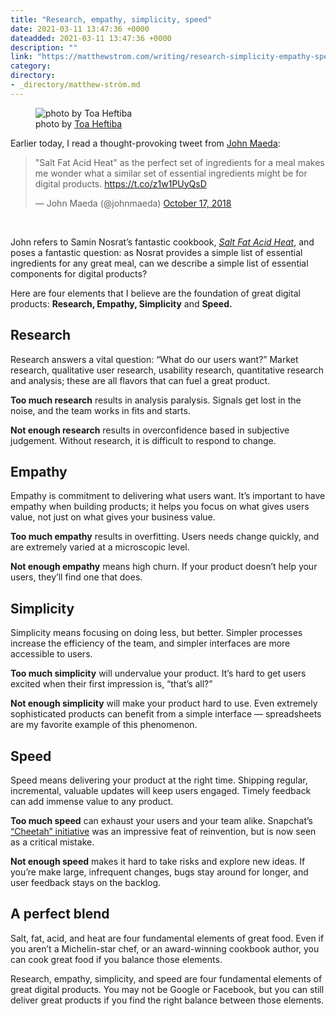 ```yaml
---
title: "Research, empathy, simplicity, speed"
date: 2021-03-11 13:47:36 +0000
dateadded: 2021-03-11 13:47:36 +0000
description: ""
link: "https://matthewstrom.com/writing/research-simplicity-empathy-speed/"
category:
directory:
- _directory/matthew-ström.md
---
```

<figure data-type="image"><img src="https://matthewstrom.com/images/recipe-0.jpg" alt="photo by Toa Heftiba"><figcaption>photo by <a href="https://unsplash.com/photos/oQvESMKUkzM?utm_source=unsplash&amp;utm_medium=referral&amp;utm_content=creditCopyText" target="_blank" rel="noopener">Toa Heftiba</a></figcaption></figure>
<p>Earlier today, I read a thought-provoking tweet from <a href="https://maedastudio.com/" target="_blank" rel="noopener">John Maeda</a>:</p>
<blockquote class="twitter-tweet"><p lang="en" dir="ltr">&quot;Salt Fat Acid Heat&quot; as the perfect set of ingredients for a meal makes me wonder what a similar set of essential ingredients might be for digital products. <a href="https://t.co/z1w1PUyQsD">https://t.co/z1w1PUyQsD</a></p>&mdash; John Maeda (@johnmaeda) <a href="https://twitter.com/johnmaeda/status/1052630849898913800?ref_src=twsrc%5Etfw">October 17, 2018</a></blockquote> <script async="" src="https://platform.twitter.com/widgets.js" charset="utf-8"></script>
<br>
<p>John refers to Samin Nosrat’s fantastic cookbook, <a href="https://www.saltfatacidheat.com/" target="_blank" rel="noopener"><em>Salt Fat Acid Heat</em></a>, and poses a fantastic question: as Nosrat provides a simple list of essential ingredients for any great meal, can we describe a simple list of essential components for digital products?</p>
<p>Here are four elements that I believe are the foundation of great digital products: <strong>Research, Empathy, Simplicity</strong> and <strong>Speed.</strong></p>
<h2 id="research">Research</h2>
<p>Research answers a vital question: “What do our users want?” Market research, qualitative user research, usability research, quantitative research and analysis; these are all flavors that can fuel a great product.</p>
<p><strong>Too much research</strong> results in analysis paralysis. Signals get lost in the noise, and the team works in fits and starts.</p>
<p><strong>Not enough research</strong> results in overconfidence based in subjective judgement. Without  research, it is difficult to respond to change.</p>
<h2 id="empathy">Empathy</h2>
<p>Empathy is commitment to delivering what users want. It’s important to have empathy when building products; it helps you focus on what gives users value, not just on what gives your business value.</p>
<p><strong>Too much empathy</strong> results in overfitting. Users needs change quickly, and are extremely varied at a microscopic level.</p>
<p><strong>Not enough empathy</strong> means high churn. If your product doesn’t help your users, they’ll find one that does.</p>
<h2 id="simplicity">Simplicity</h2>
<p>Simplicity means focusing on doing less, but better. Simpler processes increase the efficiency of the team, and simpler interfaces are more accessible to users.</p>
<p><strong>Too much simplicity</strong> will undervalue your product. It’s hard to get users excited when their first impression is, “that’s all?”</p>
<p><strong>Not enough simplicity</strong> will make your product hard to use. Even extremely sophisticated products can benefit from a simple interface — spreadsheets are my favorite example of this phenomenon.</p>
<h2 id="speed">Speed</h2>
<p>Speed means delivering your product at the right time. Shipping regular, incremental, valuable updates will keep users engaged. Timely feedback can add immense value to any product.</p>
<p><strong>Too much speed</strong> can exhaust your users and your team alike. Snapchat’s <a href="https://www.theverge.com/2018/1/5/16854242/snap-evan-spiegel-redesign-cheetah-corporate-structure" target="_blank" rel="noopener">“Cheetah” initiative</a> was an impressive feat of reinvention, but is now seen as a critical mistake.</p>
<p><strong>Not enough speed</strong> makes it hard to take risks and explore new ideas. If you’re make large, infrequent changes, bugs stay around for longer, and user feedback stays on the backlog.</p>
<h2 id="a-perfect-blend">A perfect blend</h2>
<p>Salt, fat, acid, and heat are four fundamental elements of great food. Even if you aren’t a Michelin-star chef, or an award-winning cookbook author, you can cook great food if you balance those elements.</p>
<p>Research, empathy, simplicity, and speed are four fundamental elements of great digital products. You may not be Google or Facebook, but you can still deliver great products if you find the right balance between those elements.</p>
